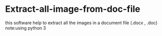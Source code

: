 # Extract-all-image-from-doc-file
this software help to extract all the images in a document file (.docx , .doc) 
note:using python 3
